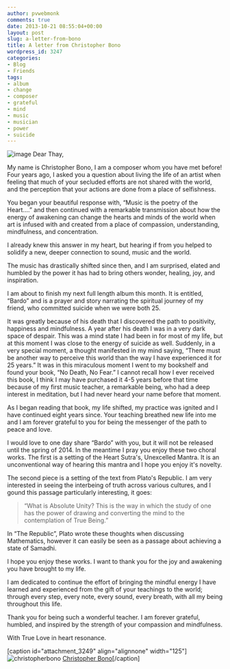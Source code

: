 ```yaml
---
author: pvwebmonk
comments: true
date: 2013-10-21 08:55:04+00:00
layout: post
slug: a-letter-from-bono
title: A letter from Christopher Bono
wordpress_id: 3247
categories:
- Blog
- Friends
tags:
- album
- change
- composer
- grateful
- mind
- music
- musician
- power
- suicide
---
```


![image](http://plumvillage.org/wp-content/uploads/2013/10/image.jpg)
Dear Thay,

My name is Christopher Bono, I am a composer whom you have met before! Four years ago, I asked you a question about living the life of an artist when feeling that much of your secluded efforts are not shared with the world, and the perception that your actions are done from a place of selfishness.

You began your beautiful response with, “Music is the poetry of the Heart....” and then continued with a remarkable transmission about how the energy of awakening can change the hearts and minds of the world when art is infused with and created from a place of compassion, understanding, mindfulness, and concentration.

I already knew this answer in my heart, but hearing if from you helped to solidify a new, deeper connection to sound, music and the world.

The music has drastically shifted since then, and I am surprised, elated and humbled by the power it has had to bring others wonder, healing, joy, and inspiration.

I am about to finish my next full length album this month. It is entitled, “Bardo” and is a prayer and story narrating the spiritual journey of my friend, who committed suicide when we were both 25.

It was greatly because of his death that I discovered the path to positivity, happiness and mindfulness. A year after his death I was in a very dark space of despair. This was a mind state I had been in for most of my life, but at this moment I was close to the energy of suicide as well. Suddenly, in a very special moment, a thought manifested in my mind saying, “There must be another way to perceive this world than the way I have experienced it for 25 years.” It was in this miraculous moment I went to my bookshelf and found your book, “No Death, No Fear.” I cannot recall how I ever received this book, I think I may have purchased it 4-5 years before that time because of my first music teacher, a remarkable being, who had a deep interest in meditation, but I had never heard your name before that moment.

As I began reading that book, my life shifted, my practice was ignited and I have continued eight years since. Your teaching breathed new life into me and I am forever grateful to you for being the messenger of the path to peace and love.

I would love to one day share “Bardo” with you, but it will not be released until the spring of 2014. In the meantime I pray you enjoy these two choral works. The first is a setting of the Heart Sutra's, Unexcelled Mantra. It is an unconventional way of hearing this mantra and I hope you enjoy it's novelty.



The second piece is a setting of the text from Plato's Republic. I am very interested in seeing the interbeing of truth across various cultures, and I gound this passage particularly interesting, it goes:



> “What is Absolute Unity? This is the way in which the study of one has the power of drawing and converting the mind to the contemplation of True Being.”



In “The Republic”, Plato wrote these thoughts when discussing Mathematics, however it can easily be seen as a passage about achieving a state of Samadhi.

I hope you enjoy these works. I want to thank you for the joy and awakening you have brought to my life.

I am dedicated to continue the effort of bringing the mindful energy I have learned and experienced from the gift of your teachings to the world; through every step, every note, every sound, every breath, with all my being throughout this life.

Thank you for being such a wonderful teacher. I am forever grateful, humbled, and inspired by the strength of your compassion and mindfulness.

With True Love in heart resonance.

[caption id="attachment_3249" align="alignnone" width="125"]![christopherbono](http://plumvillage.org/wp-content/uploads/2013/10/chrisopherbono.jpg) [Christopher Bono](https://www.facebook.com/C.Bono.Music)[/caption]

